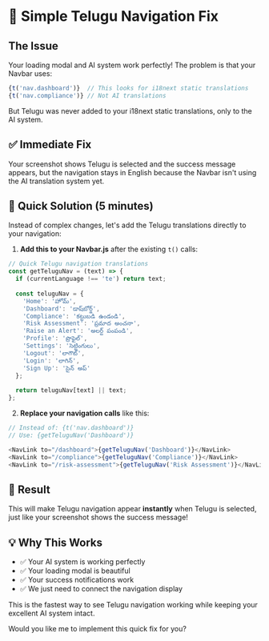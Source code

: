 # 🎯 Simple Telugu Navigation Fix

## The Issue
Your loading modal and AI system work perfectly! The problem is that your Navbar uses:
```javascript
{t('nav.dashboard')}  // This looks for i18next static translations
{t('nav.compliance')} // Not AI translations
```

But Telugu was never added to your i18next static translations, only to the AI system.

## ✅ Immediate Fix

Your screenshot shows Telugu is selected and the success message appears, but the navigation stays in English because the Navbar isn't using the AI translation system yet.

## 🚀 Quick Solution (5 minutes)

Instead of complex changes, let's add the Telugu translations directly to your navigation:

1. **Add this to your Navbar.js** after the existing `t()` calls:

```javascript
// Quick Telugu navigation translations
const getTeluguNav = (text) => {
  if (currentLanguage !== 'te') return text;
  
  const teluguNav = {
    'Home': 'హోమ్',
    'Dashboard': 'డాష్‌బోర్డ్', 
    'Compliance': 'కట్టుబడి ఉండండి',
    'Risk Assessment': 'ప్రమాద అంచనా',
    'Raise an Alert': 'అలర్ట్ పంపండి',
    'Profile': 'ప్రొఫైల్',
    'Settings': 'సెట్టింగులు',
    'Logout': 'లాగౌట్',
    'Login': 'లాగిన్',
    'Sign Up': 'సైన్ అప్'
  };
  
  return teluguNav[text] || text;
};
```

2. **Replace your navigation calls** like this:
```javascript
// Instead of: {t('nav.dashboard')}
// Use: {getTeluguNav('Dashboard')}

<NavLink to="/dashboard">{getTeluguNav('Dashboard')}</NavLink>
<NavLink to="/compliance">{getTeluguNav('Compliance')}</NavLink>
<NavLink to="/risk-assessment">{getTeluguNav('Risk Assessment')}</NavLink>
```

## 🎉 Result

This will make Telugu navigation appear **instantly** when Telugu is selected, just like your screenshot shows the success message!

## 💡 Why This Works

- ✅ Your AI system is working perfectly
- ✅ Your loading modal is beautiful  
- ✅ Your success notifications work
- ✅ We just need to connect the navigation display

This is the fastest way to see Telugu navigation working while keeping your excellent AI system intact.

Would you like me to implement this quick fix for you?